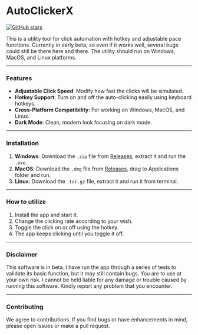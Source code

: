 # AutoClickerX 
[![GitHub stars](https://img.Shields.Io/github/stars/Jqstln/AutoClickerX?Style=social)](https://github.Com/Jqstln/AutoClickerX/stargazers)

This is a utility tool for click automation with hotkey and adjustable pace functions. Currently in early beta, so even if it works well, several bugs could still be there here and there. The utility should run on Windows, MacOS, and Linux platforms. 

---

### Features

- **Adjustable Click Speed**: Modify how fast the clicks will be simulated. 
- **Hotkey Support**: Turn on and off the auto-clicking easily using keyboard hotkeys. 
- **Cross-Platform Compatibility**: For working on Windows, MacOS, and Linux.
- **Dark Mode**: Clean, modern look focusing on dark mode. 

---

### Installation

1. **Windows**: Download the `.zip` file from [Releases](https://github.com/Jqstln/AutoClickerX/releases), extract it and run the `.exe`.
2. **MacOS**: Download the `.dmg` file from [Releases](https://github.com/Jqstln/AutoClickerX/releases), drag to Applications folder and run. 
3. **Linux**: Download the `.tar.gz` file, extract it and run it from terminal. 

---

### How to utilize
1. Install the app and start it. 
2. Change the clicking rate according to your wish. 
3. Toggle the click on or off using the hotkey. 
4. The app keeps clicking until you toggle it off. 

---

### Disclaimer

This software is in beta. I have run the app through a series of tests to validate its basic function, but it may still contain bugs. You are to use at your own risk. I cannot be held liable for any damage or trouble caused by running this software. Kindly report any problem that you encounter. 

---

### Contributing

We agree to contributions. If you find bugs or have enhancements in mind, please open issues or make a pull request.
